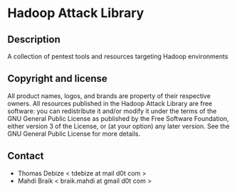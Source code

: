 Hadoop Attack Library
=====================

Description
-----------
A collection of pentest tools and resources targeting Hadoop environments


Copyright and license
---------------------
All product names, logos, and brands are property of their respective owners.
All resources published in the Hadoop Attack Library are free software: you can redistribute it and/or modify it under the terms of the GNU General Public License as published by the Free Software Foundation, either version 3 of the License, or (at your option) any later version.
See the GNU General Public License for more details.

Contact
-------
* Thomas Debize < tdebize at mail d0t com >
* Mahdi Braik < braik.mahdi at gmail d0t com > 